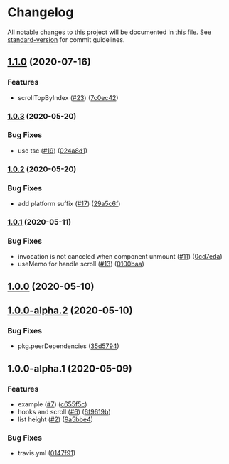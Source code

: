 # Changelog

All notable changes to this project will be documented in this file. See [standard-version](https://github.com/conventional-changelog/standard-version) for commit guidelines.

## [1.1.0](https://github.com/remaxjs/remax-recycle-view/compare/v1.0.3...v1.1.0) (2020-07-16)


### Features

* scrollTopByIndex ([#23](https://github.com/remaxjs/remax-recycle-view/issues/23)) ([7c0ec42](https://github.com/remaxjs/remax-recycle-view/commit/7c0ec42dbe23b6e8edc3f1e860aea66bb4b7f05b))

### [1.0.3](https://github.com/remaxjs/remax-recycle-view/compare/v1.0.2...v1.0.3) (2020-05-20)


### Bug Fixes

* use tsc ([#19](https://github.com/remaxjs/remax-recycle-view/issues/19)) ([024a8d1](https://github.com/remaxjs/remax-recycle-view/commit/024a8d12d82d4df4bc22d0b42cee330f1e268f39))

### [1.0.2](https://github.com/remaxjs/remax-recycle-view/compare/v1.0.1...v1.0.2) (2020-05-20)


### Bug Fixes

* add platform suffix ([#17](https://github.com/remaxjs/remax-recycle-view/issues/17)) ([29a5c6f](https://github.com/remaxjs/remax-recycle-view/commit/29a5c6fa31979309ecd588460e4a4511cd7666c2))

### [1.0.1](https://github.com/remaxjs/remax-recycle-view/compare/v1.0.0...v1.0.1) (2020-05-11)


### Bug Fixes

* invocation is not canceled when component unmount ([#11](https://github.com/remaxjs/remax-recycle-view/issues/11)) ([0cd7eda](https://github.com/remaxjs/remax-recycle-view/commit/0cd7eda4885d30c950c9cdfb62422c9589ce12e4))
* useMemo for handle scroll ([#13](https://github.com/remaxjs/remax-recycle-view/issues/13)) ([0100baa](https://github.com/remaxjs/remax-recycle-view/commit/0100baa217dded51b3afb21be7a05d9c81efba8a))

## [1.0.0](https://github.com/remaxjs/remax-recycle-view/compare/v1.0.0-alpha.2...v1.0.0) (2020-05-10)

## [1.0.0-alpha.2](https://github.com/remaxjs/remax-recycle-view/compare/v1.0.0-alpha.1...v1.0.0-alpha.2) (2020-05-10)


### Bug Fixes

* pkg.peerDependencies ([35d5794](https://github.com/remaxjs/remax-recycle-view/commit/35d5794d9f376ab5375d4cb4bb3c7b81e6f077f2))

## 1.0.0-alpha.1 (2020-05-09)


### Features

* example ([#7](https://github.com/remaxjs/remax-recycle-view/issues/7)) ([c655f5c](https://github.com/remaxjs/remax-recycle-view/commit/c655f5cf20529f1603d3c6ff9b55372da82dcf4b))
* hooks and scroll ([#6](https://github.com/remaxjs/remax-recycle-view/issues/6)) ([6f9619b](https://github.com/remaxjs/remax-recycle-view/commit/6f9619b8326e82528ac279cf7279f5811822b9db))
* list height ([#2](https://github.com/remaxjs/remax-recycle-view/issues/2)) ([9a5bbe4](https://github.com/remaxjs/remax-recycle-view/commit/9a5bbe49910f841b3baa1a79fc72733421d23f6b))


### Bug Fixes

* travis.yml ([0147f91](https://github.com/remaxjs/remax-recycle-view/commit/0147f911299a33272c9f0a9ed415a5617819354c))
